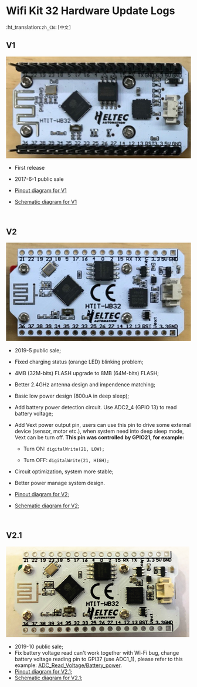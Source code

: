 # Wifi Kit 32  Hardware Update Logs
:ht_translation:`zh_CN:[中文]`
## V1

![](img/hardware_update_log/01.png)

- First release
- 2017-6-1 public sale

- [Pinout diagram for V1](http://resource.heltec.cn/download/WiFi_Kit_32/WIFI%20Kit%2032_pinoutDiagram_V1.pdf)
- [Schematic diagram for V1](http://resource.heltec.cn/download/WiFi_Kit_32/WIFI_Kit_32_Schematic_diagram_V1.PDF)

&nbsp;

## V2

![](img/hardware_update_log/02.png)

- 2019-5 public sale;
- Fixed charging status (orange LED) blinking problem;
- 4MB (32M-bits) FLASH upgrade to 8MB (64M-bits) FLASH;
- Better 2.4GHz antenna design and impendence matching;
- Basic low power design (800uA in deep sleep);
- Add battery power detection circuit. Use ADC2_4 (GPIO 13) to read battery voltage;
- Add Vext power output pin, users can use this pin to drive some external device (sensor, motor etc.), when system need into deep sleep mode, Vext can be turn off. **This pin was controlled by GPIO21, for example:**

  - Turn ON: `digitalWrite(21, LOW);`

  - Turn OFF: `digitalWrite(21, HIGH);`
- Circuit optimization, system more stable;
- Better power manage system design.
- [Pinout diagram for V2](http://resource.heltec.cn/download/WiFi_Kit_32/WIFI_Kit_32_pinoutDiagram_V2.pdf);
- [Schematic diagram for V2](http://resource.heltec.cn/download/WiFi_Kit_32/WIFI_Kit_32_Schematic_diagram_V2.pdf);

&nbsp;

## V2.1

![](img/hardware_update_log/03.png)

- 2019-10 public sale;
- Fix battery voltage read can't work together with Wi-Fi bug, change battery voltage reading pin to GPI37 (use ADC1_1), please refer to this example: [ADC_Read_Voltage/Battery_power](https://github.com/HelTecAutomation/Heltec_ESP32/blob/master/examples/ESP32/ADC_Read_Voltage/Battery_power/Battery_power.ino).
- [Pinout diagram for V2.1](https://resource.heltec.cn/download/WiFi_Kit_32/WIFI_Kit_32_pinoutDiagram_V2.1.pdf);
- [Schematic diagram for V2.1](https://resource.heltec.cn/download/WiFi_Kit_32/WIFI_Kit_32_Schematic_diagram_V2.1.PDF);



